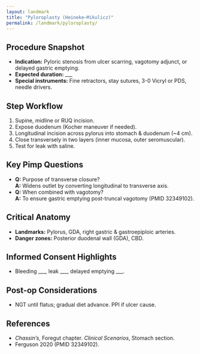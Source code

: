 ```yaml
---
layout: landmark
title: "Pyloroplasty (Heineke–Mikulicz)"
permalink: /landmark/pyloroplasty/
---
```


## Procedure Snapshot
- **Indication:** Pyloric stenosis from ulcer scarring, vagotomy adjunct, or delayed gastric emptying.  
- **Expected duration:** ___  
- **Special instruments:** Fine retractors, stay sutures, 3-0 Vicryl or PDS, needle drivers.

## Step Workflow
1. Supine, midline or RUQ incision.  
2. Expose duodenum (Kocher maneuver if needed).  
3. Longitudinal incision across pylorus into stomach & duodenum (~4 cm).  
4. Close transversely in two layers (inner mucosa, outer seromuscular).  
5. Test for leak with saline.  

## Key Pimp Questions
- **Q:** Purpose of transverse closure?  
  **A:** Widens outlet by converting longitudinal to transverse axis.  
- **Q:** When combined with vagotomy?   
  **A:** To ensure gastric emptying post-truncal vagotomy (PMID 32349102).

## Critical Anatomy
- **Landmarks:** Pylorus, GDA, right gastric & gastroepiploic arteries.  
- **Danger zones:** Posterior duodenal wall (GDA), CBD.

## Informed Consent Highlights
- Bleeding ___, leak ___, delayed emptying ___.

## Post-op Considerations
- NGT until flatus; gradual diet advance. PPI if ulcer cause.

## References
- *Chassin’s*, Foregut chapter. *Clinical Scenarios*, Stomach section.  
- Ferguson 2020 (PMID 32349102).
